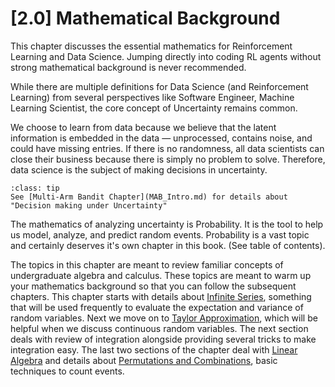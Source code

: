 # [2.0] Mathematical Background

This chapter discusses the essential mathematics for Reinforcement Learning and Data Science. Jumping directly into coding RL agents without strong mathematical background is never recommended.

While there are multiple definitions for Data Science (and Reinforcement Learning) from several perspectives like Software Engineer, Machine Learning Scientist, the core concept of <span class = 'high'>Uncertainty</span> remains common.

We choose to learn from data because we believe that the latent information is embedded in the data — unprocessed, contains noise, and could have missing entries. If there is no randomness, all data scientists can close their business because there is simply no problem to solve. Therefore, data science is the subject of making decisions in uncertainty.

```{admonition} Note
:class: tip
See [Multi-Arm Bandit Chapter](MAB_Intro.md) for details about "Decision making under Uncertainty"
```

The mathematics of analyzing uncertainty is <span class = 'high'>Probability.</span> It is the tool to help us model, analyze, and predict random events. Probability is a vast topic and certainly deserves it's own chapter in this book. (See table of contents).

The topics in this chapter are meant to review familiar concepts of undergraduate algebra and calculus. These topics are meant to warm up your mathematics background so that you can follow the subsequent chapters. This chapter starts with details about [Infinite Series](MAB_Intro.md), something that will be used frequently to evaluate the expectation and variance of random variables. Next we move on to [Taylor Approximation](MAB_Intro.md), which will be helpful when we discuss continuous random variables. The next section deals with review of integration alongside providing several tricks to make integration easy. The last two sections of the chapter deal with [Linear Algebra](math_back.md) and details about [Permutations and Combinations](math_back.md), basic techniques to count events.


